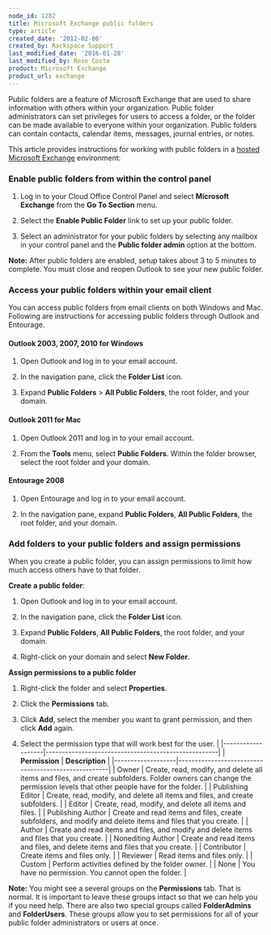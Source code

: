 ```yaml
---
node_id: 1282
title: Microsoft Exchange public folders
type: article
created_date: '2012-02-06'
created_by: Rackspace Support
last_modified_date: '2016-01-28'
last_modified_by: Rose Coste
product: Microsoft Exchange
product_url: exchange
---
```


Public folders are a feature of Microsoft Exchange that are used to
share information with others within your organization. Public folder
administrators can set privileges for users to access a folder, or the
folder can be made available to everyone within your organization.
Public folders can contain contacts, calendar items, messages, journal
entries, or notes.

This article provides instructions for working with public folders in a
[hosted Microsoft
Exchange](http://www.rackspace.com/email-hosting/hosted-exchange/)
environment:


### Enable public folders from within the control panel

1. Log in to your Cloud Office Control Panel and select **Microsoft
   Exchange** from the **Go To Section** menu.

2. Select the **Enable Public Folder** link to set up your
   public folder.

3. Select an administrator for your public folders by selecting any
   mailbox in your control panel and the **Public folder admin** option
   at the bottom.

**Note:** After public folders are enabled, setup takes about 3 to 5
minutes to complete. You must close and reopen Outlook to see your new
public folder.

### Access your public folders within your email client

You can access public folders from email clients on both Windows and
Mac. Following are instructions for accessing public folders through
Outlook and Entourage.

#### Outlook 2003, 2007, 2010 for Windows

1. Open Outlook and log in to your email account.

2. In the navigation pane, click the **Folder List** icon.

3. Expand **Public Folders** &gt; **All Public Folders**, the root
   folder, and your domain.

#### Outlook 2011 for Mac

1. Open Outlook 2011 and log in to your email account.

2. From the **Tools** menu, select **Public Folders**.
   Within the folder browser, select the root folder and your domain.

#### Entourage 2008

1. Open Entourage and log in to your email account.

2. In the navigation pane, expand **Public Folders**, **All Public
   Folders**, the root folder, and  your domain.

### Add folders to your public folders and assign permissions

When you create a public folder, you can assign permissions to limit
how much access others have to that folder.

**Create a public folder**:

1. Open Outlook and log in to your email account.

2. In the navigation pane, click the **Folder List** icon.

3. Expand **Public Folders**, **All Public Folders**, the root folder,
   and your domain.

4. Right-click on your domain and select **New Folder**.

**Assign permissions to a public folder**

1. Right-click the folder and select **Properties**.

2. Click the **Permissions** tab.

3. Click **Add**, select the member you want to grant permission, and
   then click **Add**  again.

4. Select the permission type that will work best for the user.
                                                                                                                                                            |
    |-------------------|-----------------------------------------------------|
    | **Permission**    | **Description**                                     |
    |-------------------|-----------------------------------------------------|                                                                                                                      | Owner             | Create, read, modify, and delete all items and files, and create subfolders. Folder owners can change the permission levels that other people have for the folder. |
    | Publishing Editor | Create, read, modify, and delete all items and files, and create subfolders.                                                                                       |
    | Editor            | Create, read, modify, and delete all items and files.                                                                                                              |
    | Publishing Author | Create and read items and files, create subfolders, and modify and delete items and files that you create.                                                         |
    | Author            | Create and read items and files, and modify and delete items and files that you create.                                                                            |
    | Nonediting Author | Create and read items and files, and delete items and files that you create.                                                                                       |
    | Contributor       | Create items and files only.                                                                                                                                       |
    | Reviewer          | Read items and files only.                                                                                                                                         |
    | Custom            | Perform activities defined by the folder owner.                                                                                                                    |
    | None              | You have no permission. You cannot open the folder.                                                                                                           |


**Note:** You might see a several groups on the **Permissions** tab.
That is normal. It is important to leave these groups intact so that we
can help you if you need help. There are also two special groups called
**FolderAdmins** and **FolderUsers**. These groups allow you to set permissions
for all of your public folder administrators or users at once.
